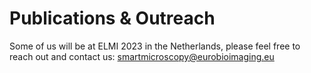 # Publications & Outreach

Some of us will be at ELMI 2023 in the Netherlands, please feel free to reach out and contact us: smartmicroscopy@eurobioimaging.eu

